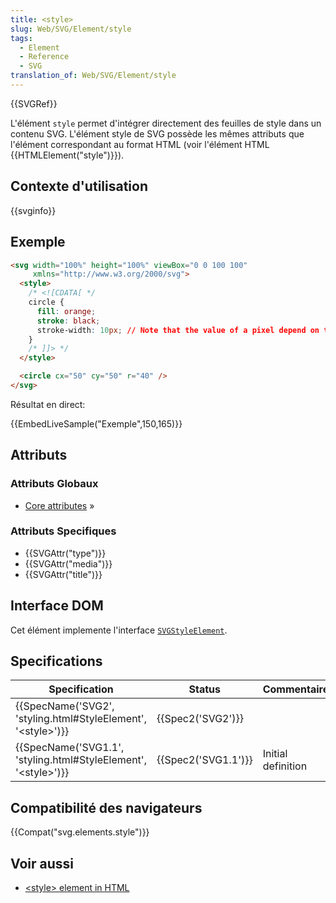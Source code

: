 ```yaml
---
title: <style>
slug: Web/SVG/Element/style
tags:
  - Element
  - Reference
  - SVG
translation_of: Web/SVG/Element/style
---
```

{{SVGRef}}

L'élément `style` permet d'intégrer directement des feuilles de style dans un contenu SVG. L'élément style de SVG possède les mêmes attributs que l'élément correspondant au format HTML (voir l'élément HTML {{HTMLElement("style")}}).

## Contexte d'utilisation

{{svginfo}}

## Exemple

```html
<svg width="100%" height="100%" viewBox="0 0 100 100"
     xmlns="http://www.w3.org/2000/svg">
  <style>
    /* <![CDATA[ */
    circle {
      fill: orange;
      stroke: black;
      stroke-width: 10px; // Note that the value of a pixel depend on the viewBox
    }
    /* ]]> */
  </style>

  <circle cx="50" cy="50" r="40" />
</svg>
```

Résultat en direct:

{{EmbedLiveSample("Exemple",150,165)}}

## Attributs

### Attributs Globaux

- [Core attributes](/fr/SVG/Attribute#Core) »

### Attributs Specifiques

- {{SVGAttr("type")}}
- {{SVGAttr("media")}}
- {{SVGAttr("title")}}

## Interface DOM

Cet élément implemente l'interface [`SVGStyleElement`](/fr/DOM/SVGStyleElement).

## Specifications

| Specification                                                                                | Status                   | Commentaire        |
| -------------------------------------------------------------------------------------------- | ------------------------ | ------------------ |
| {{SpecName('SVG2', 'styling.html#StyleElement', '&lt;style&gt;')}}     | {{Spec2('SVG2')}} |                    |
| {{SpecName('SVG1.1', 'styling.html#StyleElement', '&lt;style&gt;')}} | {{Spec2('SVG1.1')}} | Initial definition |

## Compatibilité des navigateurs

{{Compat("svg.elements.style")}}

## Voir aussi

- [\<style> element in HTML](/fr/HTML/Element/style)
